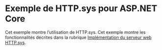 # <a name="aspnet-core-httpsys-sample"></a>Exemple de HTTP.sys pour ASP.NET Core

Cet exemple montre l’utilisation de HTTP.sys. Cet exemple montre les fonctionnalités décrites dans la rubrique [Implémentation du serveur web HTTP.sys](https://docs.microsoft.com/aspnet/core/fundamentals/servers/httpsys).
